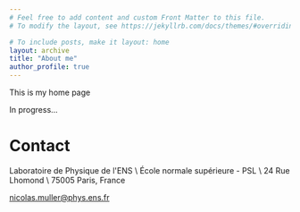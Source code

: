```yaml
---
# Feel free to add content and custom Front Matter to this file.
# To modify the layout, see https://jekyllrb.com/docs/themes/#overriding-theme-defaults

# To include posts, make it layout: home
layout: archive
title: "About me"
author_profile: true
---
```


This is my home page

In progress...

# Contact

Laboratoire de Physique de l'ENS \\
École normale supérieure - PSL \\
24 Rue Lhomond  \\
75005 Paris, France

[nicolas.muller@phys.ens.fr](mailto:nicolas.muller@phys.ens.fr)

